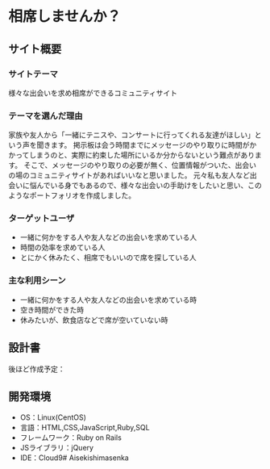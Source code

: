 # 相席しませんか？
## サイト概要
### サイトテーマ
様々な出会いを求め相席ができるコミュニティサイト
​
### テーマを選んだ理由
家族や友人から「一緒にテニスや、コンサートに行ってくれる友達がほしい」という声を聞きます。
掲示板は会う時間までにメッセージのやり取りに時間がかかってしまうのと、実際に約束した場所にいるか分からないという難点があります。
そこで、メッセージのやり取りの必要が無く、位置情報がついた、出会いの場のコミュニティサイトがあればいいなと思いました。
元々私も友人など出会いに悩んでいる身でもあるので、様々な出会いの手助けをしたいと思い、このようなポートフォリオを作成しました。
​
### ターゲットユーザ
- 一緒に何かをする人や友人などの出会いを求めている人
- 時間の効率を求めている人
- とにかく休みたく、相席でもいいので席を探している人

### 主な利用シーン
- 一緒に何かをする人や友人などの出会いを求めている時
- 空き時間ができた時
- 休みたいが、飲食店などで席が空いていない時

## 設計書
後ほど作成予定：
​
## 開発環境
- OS：Linux(CentOS)
- 言語：HTML,CSS,JavaScript,Ruby,SQL
- フレームワーク：Ruby on Rails
- JSライブラリ：jQuery
- IDE：Cloud9# Aisekishimasenka
